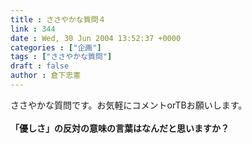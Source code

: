 ```yaml
---
title : ささやかな質問４
link : 344
date : Wed, 30 Jun 2004 13:52:37 +0000
categories : ["企画"]
tags : ["ささやかな質問"]
draft : false
author : 倉下忠憲
---
```


ささやかな質問です。お気軽にコメントorTBお願いします。<BR><BR><B>「優しさ」の反対の意味の言葉はなんだと思いますか？</B><br><br>
